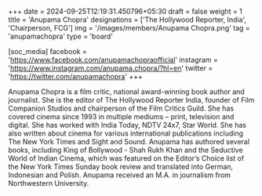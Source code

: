 +++
date = 2024-09-25T12:19:31.450796+05:30
draft = false
weight = 1
title = 'Anupama Chopra'
designations = ['The Hollywood Reporter, India', 'Chairperson, FCG']
img = '/images/members/Anupama Chopra.png'
tag = 'anupamachopra'
type = 'board'

[soc_media]
facebook = 'https://www.facebook.com/anupamachopraofficial'
instagram = 'https://www.instagram.com/anupama.chopra/?hl=en'
twitter = 'https://twitter.com/anupamachopra'
+++

Anupama Chopra is a film critic, national award-winning book author and journalist. She is the editor of The Hollywood Reporter India, founder of Film Companion Studios and chairperson of the Film Critics Guild. She has covered cinema since 1993 in multiple mediums – print, television and digital. She has worked with India Today, NDTV 24x7, Star World. She has also written about cinema for various international publications including The New York Times and Sight and Sound. Anupama has authored several books, including King of Bollywood - Shah Rukh Khan and the Seductive World of Indian Cinema, which was featured on the Editor’s Choice list of the New York Times Sunday book review and translated into German, Indonesian and Polish. Anupama received an M.A. in journalism from Northwestern University.
